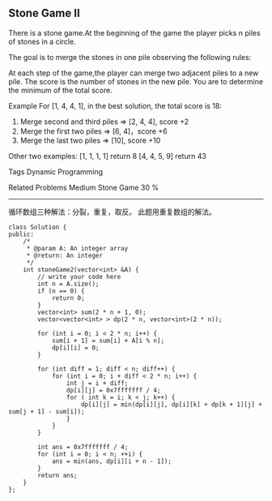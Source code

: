 ## Stone Game II  ##

There is a stone game.At the beginning of the game the player picks n piles of stones in a circle.

The goal is to merge the stones in one pile observing the following rules:

At each step of the game,the player can merge two adjacent piles to a new pile.
The score is the number of stones in the new pile.
You are to determine the minimum of the total score.

Example
For [1, 4, 4, 1], in the best solution, the total score is 18:

1. Merge second and third piles => [2, 4, 4], score +2
2. Merge the first two piles => [6, 4]，score +6
3. Merge the last two piles => [10], score +10

Other two examples:
[1, 1, 1, 1] return 8
[4, 4, 5, 9] return 43

Tags 
Dynamic Programming

Related Problems 
Medium Stone Game 30 %

----------
循环数组三种解法：分裂，重复，取反。
此题用重复数组的解法。

	class Solution {
	public:
	    /*
	     * @param A: An integer array
	     * @return: An integer
	     */
	    int stoneGame2(vector<int> &A) {
	        // write your code here
	        int n = A.size();
	        if (n == 0) {
	            return 0;
	        }
	        vector<int> sum(2 * n + 1, 0);
	        vector<vector<int> > dp(2 * n, vector<int>(2 * n));
	        
	        for (int i = 0; i < 2 * n; i++) {
	            sum[i + 1] = sum[i] + A[i % n];
	            dp[i][i] = 0;
	        }
	
	        for (int diff = 1; diff < n; diff++) {
	            for (int i = 0; i + diff < 2 * n; i++) {
	                int j = i + diff;
	                dp[i][j] = 0x7fffffff / 4;
	                for ( int k = i; k < j; k++) {
	                    dp[i][j] = min(dp[i][j], dp[i][k] + dp[k + 1][j] + sum[j + 1] - sum[i]);
	                }
	            }
	        }
	
	        int ans = 0x7fffffff / 4;
	        for (int i = 0; i < n; ++i) {
	            ans = min(ans, dp[i][i + n - 1]);
	        }
	        return ans;
	    }
	};